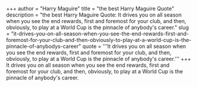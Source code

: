 +++
author = "Harry Maguire"
title = "the best Harry Maguire Quote"
description = "the best Harry Maguire Quote: It drives you on all season when you see the end rewards, first and foremost for your club, and then, obviously, to play at a World Cup is the pinnacle of anybody's career."
slug = "it-drives-you-on-all-season-when-you-see-the-end-rewards-first-and-foremost-for-your-club-and-then-obviously-to-play-at-a-world-cup-is-the-pinnacle-of-anybodys-career"
quote = '''It drives you on all season when you see the end rewards, first and foremost for your club, and then, obviously, to play at a World Cup is the pinnacle of anybody's career.'''
+++
It drives you on all season when you see the end rewards, first and foremost for your club, and then, obviously, to play at a World Cup is the pinnacle of anybody's career.
